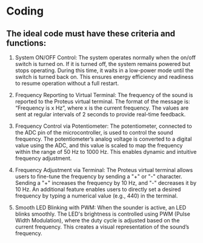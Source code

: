 # Coding
## The ideal code must have these criteria and functions:
  1.	System ON/OFF Control: The system operates normally when the on/off switch is turned on. If it is turned off, the system remains powered but stops operating. During this time, it waits in a low-power mode until the switch is turned back on. This ensures energy efficiency and readiness to resume operation without a full restart.

  2.	Frequency Reporting to Virtual Terminal: The frequency of the sound is reported to the Proteus virtual terminal. The format of the message is: “Frequency is x Hz”, where x is the current frequency. The values are sent at regular intervals of 2 seconds to provide real-time feedback.

  3.	Frequency Control via Potentiometer: The potentiometer, connected to the ADC pin of the microcontroller, is used to control the sound frequency. The potentiometer’s analog voltage is converted to a digital value using the ADC, and this value is scaled to map the frequency within the range of 50 Hz to 1000 Hz. This enables dynamic and intuitive frequency adjustment.

  4.	Frequency Adjustment via Terminal: The Proteus virtual terminal allows users to fine-tune the frequency by sending a "+" or "-" character. Sending a "+" increases the frequency by 10 Hz, and "-" decreases it by 10 Hz. An additional feature enables users to directly set a desired frequency by typing a numerical value (e.g., 440) in the terminal.

  5.	Smooth LED Blinking with PWM: When the sounder is active, an LED blinks smoothly. The LED's brightness is controlled using PWM (Pulse Width Modulation), where the duty cycle is adjusted based on the current frequency. This creates a visual representation of the sound’s frequency.

